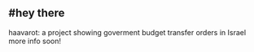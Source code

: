 #hey there
------------------
haavarot: a project showing goverment budget transfer orders in Israel
more info soon!